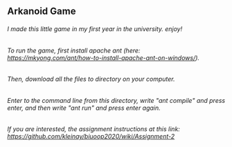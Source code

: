 ## Arkanoid Game
###### I made this little game in my first year in the university. enjoy!
###### To run the game, first install apache ant (here: https://mkyong.com/ant/how-to-install-apache-ant-on-windows/). 
###### Then, download all the files to directory on your computer.
###### Enter to the command line from this directory, write "ant compile" and press enter, and then write "ant run" and press enter again.
###### If you are interested, the assignment instructions at this link: https://github.com/kleinay/biuoop2020/wiki/Assignment-2

